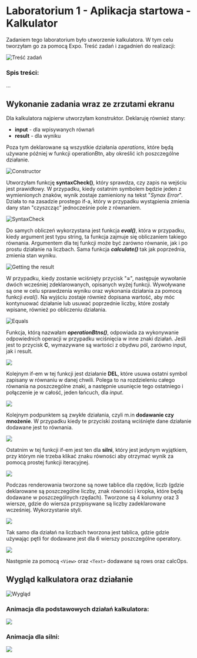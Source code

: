 # Laboratorium 1 - Aplikacja startowa - Kalkulator

Zadaniem tego laboratorium było utworzenie kalkulatora. W tym celu tworzyłam go za pomocą Expo. Treść zadań i zagadnień do realizacji:

![Treść zadań](https://i.imgur.com/1bufSBx.png)

### Spis treści:

...

## Wykonanie zadania wraz ze zrzutami ekranu

Dla kalkulatora najpierw utworzyłam konstruktor. Deklaruję również stany:

- **input** - dla wpisywanych równań
- **result** - dla wyniku

Poza tym deklarowane są wszystkie działania *operations*, które będą używane później w funkcji operationBtn, aby określić ich poszczególne działanie.

![Constructor](https://i.imgur.com/7EgRU8p.png)

Utworzyłam funkcję **syntaxCheck()**, który sprawdza, czy zapis na wejściu jest prawidłowy. W przypadku, kiedy ostatnim symbolem będzie jeden z wymienionych znaków, wynik zostaje zamieniony na tekst "*Synax Error*". Działa to na zasadzie prostego if-a, który w przypadku wystąpienia zmienia dany stan "czyszcząc" jednocześnie pole z równaniem. 

![SyntaxCheck](https://i.imgur.com/1JfS6cF.png)

Do samych obliczeń wykorzystana jest funkcja ***eval()***, która w przypadku, kiedy argument jest typu string, ta funkcja zajmuje się obliczaniem takiego równania.  Argumentem dla tej funkcji może być zarówno równanie, jak i po prostu działanie na liczbach. Sama funkcja ***calculate()*** tak jak poprzednia, zmienia stan wyniku.

![Getting the result](https://i.imgur.com/WSerKsb.png)

W przypadku, kiedy zostanie wciśnięty przycisk "**=**",  następuje wywołanie dwóch wcześniej zdeklarowanych, opisanych wyżej funkcji. Wywoływane są one w celu sprawdzenia wyniku oraz wykonania działania za pomocą funkcji *eval()*. Na wyjściu zostaje również dopisana wartość, aby móc kontynuować działanie lub usuwać poprzednie liczby, które zostały wpisane, również po obliczeniu działania.

![Equals](https://i.imgur.com/YHnbnnk.png)

Funkcja, którą nazwałam ***operationBtns()***, odpowiada za wykonywanie odpowiednich operacji w przypadku wciśnięcia w inne znaki działań. Jeśli jest to przycisk **C**, wymazywane są wartości z obydwu pól, zarówno input, jak i result. 

![](https://i.imgur.com/cslE9OD.png)

Kolejnym if-em w tej funkcji jest działanie **DEL**, które usuwa ostatni symbol zapisany w równaniu w danej chwili. Polega to na rozdzieleniu całego równania na poszczególne znaki, a następnie usunięcie tego ostatniego i połączenie je w całość, jeden łańcuch, dla *input*.

![](https://i.imgur.com/OqfeOr3.png)

Kolejnym podpunktem są zwykłe działania, czyli m.in **dodawanie czy mnożenie**. W przypadku kiedy te przyciski zostaną wciśnięte dane działanie dodawane jest to równania.

![](https://i.imgur.com/fv242si.png)

Ostatnim w tej funkcji if-em jest ten dla **silni**, który jest jedynym wyjątkiem, przy którym nie trzeba klikać znaku równości aby otrzymać wynik za pomocą prostej funkcji iteracyjnej.

![](https://i.imgur.com/n1R3khl.png)

Podczas renderowania tworzone są nowe tablice dla rzędów, liczb (gdzie deklarowane są poszczególne liczby, znak równości i kropka, które będą dodawane w poszczególnych rzędach). Tworzone są 4 kolumny oraz 3 wiersze, gdzie do wiersza przypisywane są liczby zadeklarowane wcześniej. Wykorzystanie styli.

![](https://i.imgur.com/kyMnTfX.png)

Tak samo dla działań na liczbach tworzona jest tablica, gdzie gdzie używając pętli for dodawane jest dla 6 wierszy poszczególne operatory. 

![](https://i.imgur.com/dAwSCF9.png)

Następnie za pomocą `<View>` oraz `<Text>` dodawane są rows oraz calcOps.

## Wygląd kalkulatora oraz działanie

![Wygląd](https://i.imgur.com/p5ABMGf.png)

### Animacja dla podstawowych działań kalkulatora:

![](https://i.imgur.com/5Y7WS48.gif)

### Animacja dla silni:

![](https://i.imgur.com/JUCchjH.gif)